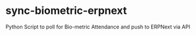 # sync-biometric-erpnext
Python Script to poll for Bio-metric Attendance and push to ERPNext via API
